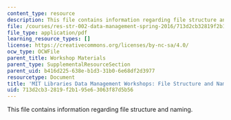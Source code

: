 ```yaml
---
content_type: resource
description: This file contains information regarding file structure and naming.
file: /courses/res-str-002-data-management-spring-2016/713d2cb32819f2b195e63063f87d5b56_MITRES_STR_002S16_FileStrc.pdf
file_type: application/pdf
learning_resource_types: []
license: https://creativecommons.org/licenses/by-nc-sa/4.0/
ocw_type: OCWFile
parent_title: Workshop Materials
parent_type: SupplementalResourceSection
parent_uid: b416d225-638e-b1d3-31b0-6e68df2d3977
resourcetype: Document
title: 'MIT Libraries Data Management Workshops: File Structure and Naming'
uid: 713d2cb3-2819-f2b1-95e6-3063f87d5b56
---
```

This file contains information regarding file structure and naming.